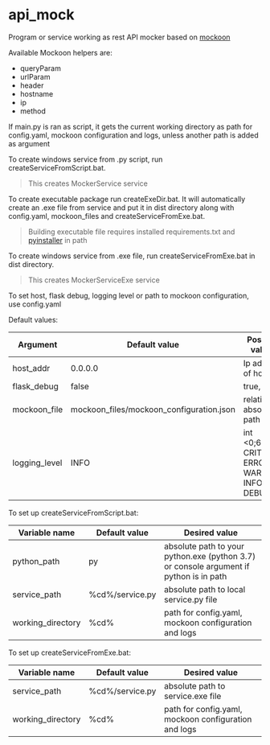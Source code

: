 # api_mock

Program or service working as rest API mocker based on [mockoon](https://mockoon.com/)

Available Mockoon helpers are:
* queryParam
* urlParam
* header
* hostname
* ip
* method

If main.py is ran as script, it gets the current working directory as path for config.yaml, mockoon configuration and logs, unless another path is added as argument

To create windows service from .py script, run createServiceFromScript.bat. 
> This creates MockerService service

To create executable package run createExeDir.bat. It will automatically create an .exe file from service and put it in dist directory along with config.yaml, mockoon_files and createServiceFromExe.bat.
>Building executable file requires installed requirements.txt and [pyinstaller](https://www.pyinstaller.org/) in path 

To create windows service from .exe file, run createServiceFromExe.bat in dist directory.
> This creates MockerServiceExe service

To set host, flask debug, logging level or path to mockoon configuration, use config.yaml

Default values:

Argument | Default value | Possible values
---------|---------------|----------------
host_addr | 0.0.0.0 | Ip address of host
flask_debug | false | true, false
mockoon_file | mockoon_files/mockoon_configuration.json | relative or absolute path
logging_level | INFO | int <0;60>, CRITICAL, ERROR, WARNING, INFO, DEBUG 



To set up createServiceFromScript.bat: 

Variable name | Default value | Desired value
---------|---------------|----------------
python_path | py | absolute path to your python.exe (python 3.7) or console argument if python is in path
service_path | %cd%/service.py | absolute path to local service.py file
working_directory | %cd% | path for config.yaml, mockoon configuration and logs



To set up createServiceFromExe.bat: 

Variable name | Default value | Desired value
---------|---------------|----------------
service_path | %cd%/service.py | absolute path to service.exe file
working_directory | %cd% | path for config.yaml, mockoon configuration and logs

